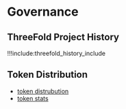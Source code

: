 # Governance

## ThreeFold Project History

!!!include:threefold_history_include

## Token Distribution

- [token distrubution](token_overview)
- [token stats](stats_token_overview)